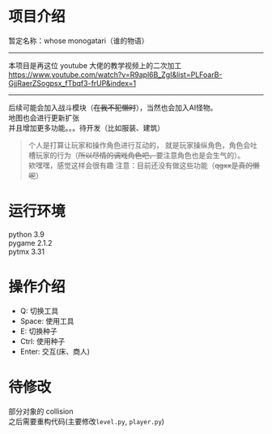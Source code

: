 # 项目介绍

暂定名称：whose monogatari（谁的物语）

---
本项目是再这位 youtube 大佬的教学视频上的二次加工
https://www.youtube.com/watch?v=R9apl6B_ZgI&list=PLFoarB-GjjRaerZSogpsx_fTbqf3-frUP&index=1

---
后续可能会加入战斗模块（~~在我不犯懒时~~），当然也会加入AI怪物。  
地图也会进行更新扩张  
并且增加更多功能。。。待开发（比如服装、建筑）


> 个人是打算让玩家和操作角色进行互动的， 就是玩家操纵角色，角色会吐槽玩家的行为（~~所以尽情的调戏角色吧，~~要注意角色也是会生气的）。  
> 欸嘿嘿，感觉这样会很有趣
> 注意：目前还没有做这些功能（~~qgxx是真的懒呢~~）

# 运行环境
python 3.9  
pygame 2.1.2  
pytmx 3.31  

# 操作介绍
* Q: 切换工具
* Space: 使用工具
* E: 切换种子
* Ctrl: 使用种子
* Enter: 交互(床、商人)

# 待修改
部分对象的 collision  
之后需要重构代码(主要修改`level.py`, `player.py`)